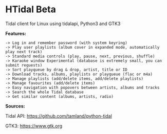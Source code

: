 # HTidal Beta
Tidal client for Linux using tidalapi, Python3 and GTK3

**Features:**

    -> Log in and remember password (with system keyring)
    -> Play user playlists (album cover in expanded mode, automatically play next track)
    -> Standard media controls (play, pause, next, previous, shuffle)
    -> Karaoke window Experimental (database is extremely small, you can submit requests)
    -> Sort playqueue by drag & drop, artist, title or ID
    -> Download tracks, albums, playlists or playqueue (flac or m4a)
    -> Manage playlists (add/delete items, add/delete playlists)
    -> Manage favourites (add/delete items)
    -> Easy navigation with popovers between artists, albums and tracks
    -> Search the whole Tidal database
    -> Get similar content (albums, artists, radio)

**Sources:**

Tidal API: https://github.com/tamland/python-tidal

GTK3: https://www.gtk.org
